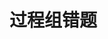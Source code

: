 <script setup>
import WqAnswer from '../.vitepress/theme/components/wq-answer.vue'
import { processList } from './questions.js'
</script>

# 过程组错题

<wq-answer v-for="item in processList" :detail="item" />